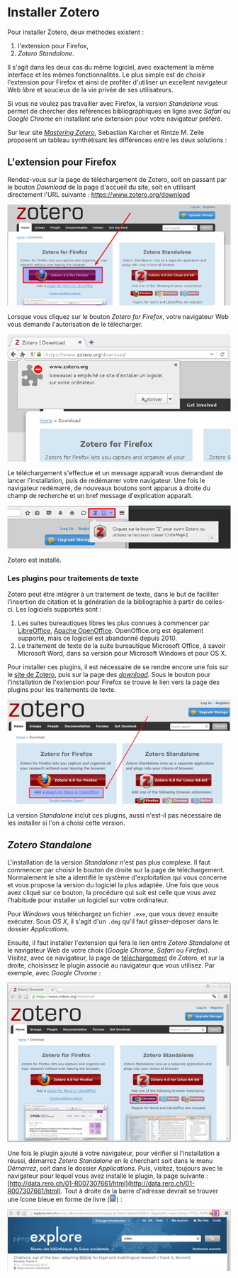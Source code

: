 # Installer Zotero

Pour installer Zotero, deux méthodes existent :

1. l'extension pour Firefox,
2. *Zotero Standalone*.

Il s'agit dans les deux cas du même logiciel, avec exactement la même interface et les mêmes fonctionnalités. Le plus simple est de choisir l'extension pour Firefox et ainsi de profiter d'utiliser un excellent navigateur Web *libre* et soucieux de la vie privée de ses utilisateurs.

Si vous ne voulez pas travailler avec Firefox, la version *Standalone* vous permet de chercher des références bibliographiques en ligne avec *Safari* ou *Google Chrome* en installant une extension pour votre navigateur préféré.

Sur leur site [*Mastering Zotero*](http://zotero-manual.github.io/zotero-manual/), Sebastian Karcher et Rintze M. Zelle proposent un tableau synthétisant les différences entre les deux solutions : 

## L'extension pour Firefox

Rendez-vous sur la page de téléchargement de Zotero, soit en passant par le bouton *Download* de la page d'accueil du site, soit en utilisant directement l'URL suivante : https://www.zotero.org/download

![Télécharger Zotero](../images/zotero-download.png)

Lorsque vous cliquez sur le bouton *Zotero for Firefox*, votre navigateur Web vous demande l'autorisation de le télécharger.

![Autoriser le téléchargement](../images/zotero-autoriser.png)

Le téléchargement s'effectue et un message apparaît vous demandant de lancer l'installation, puis de redémarrer votre navigateur. Une fois le navigateur redémarré, de nouveaux boutons sont apparus à droite du champ de recherche et un bref message d'explication apparaît.

![Zotero est installé](../images/zotero-installed.png)

Zotero est installé.

### Les plugins pour traitements de texte

Zotero peut être intégrer à un traitement de texte, dans le but de faciliter l'insertion de citation et la génération de la bibliographie à partir de celles-ci. Les logiciels supportés sont :

1. Les suites bureautiques libres les plus connues à commencer par [LibreOffice](http://www.libreoffice.org/), [Apache OpenOffice](http://www.openoffice.org/). OpenOffice.org est également supporté, mais ce logiciel est abandonné depuis 2010.
2. Le traitement de texte de la suite bureautique Microsoft Office, à savoir Microsoft Word, dans sa version pour Microsoft Windows et pour OS X.

Pour installer ces plugins, il est nécessaire de se rendre encore une fois sur le [site de Zotero](https://www.zotero.org), puis sur la page des [*download*](https://www.zotero.org/download). Sous le bouton pour l'installation de l'extension pour Firefox se trouve le lien vers la page des plugins pour les traitements de texte.

![Lien vers les plugins pour traitements de texte](../images/zotero-plugin-texte.png)

La version *Standalone* inclut ces plugins, aussi n'est-il pas nécessaire de les installer si l'on a choisi cette version.

## *Zotero Standalone*

L'installation de la version *Standalone* n'est pas plus complexe. Il faut commencer par choisir le bouton de droite sur la page de téléchargement. Normalement le site a identifié le système d'exploitation qui vous concerne et vous propose la version du logiciel la plus adaptée. Une fois que vous avez cliqué sur ce bouton, la procédure qui suit est celle que vous avez l'habitude pour installer un logiciel sur votre ordinateur.

Pour *Windows* vous téléchargez un fichier ``.exe``, que vous devez ensuite exécuter. Sous *OS X*, il s'agit d'un ``.dmg`` qu'il faut glisser-déposer dans le dossier *Applications*.

Ensuite, il faut installer l'extension qui fera le lien entre *Zotero Standalone* et le navigateur Web de votre choix (*Google Chrome*, *Safari* ou *Firefox*). Visitez, avec ce navigateur, la page de [téléchargement](https://www.zotero.org/download) de Zotero, et sur la droite, choisissez le plugin associé au navigateur que vous utilisez. Par exemple, avec *Google Chrome* :

![Le plugin pour Chrome](../images/zotero-standalone-chrome.png)

Une fois le plugin ajouté à votre navigateur, pour vérifier si l'installation a réussi, démarrez *Zotero Standalone* en le cherchant soit dans le menu *Démarrez*, soit dans le dossier *Applications*. Puis, visitez, toujours avec le navigateur pour lequel vous avez installé le plugin, la page suivante : [http://data.rero.ch/01-R007307661/html](http://data.rero.ch/01-R007307661/html). Tout à droite de la barre d'adresse devrait se trouver une îcone bleue en forme de livre (![Icône de livre](../images/treeitem-book.png)) :

![Vérification de l'installation](../images/zotero-standalone-chrome-icon.png)
